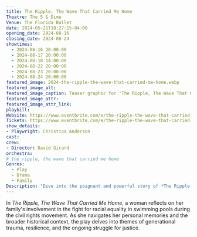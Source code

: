 ```yaml
---
title: The Ripple, The Wave That Carried Me Home
Theatre: The 5 & Dime
Venue: The Florida Ballet 
date: 2024-05-21T18:27:15-04:00
opening_date: 2024-08-16
closing_date: 2024-08-24
showtimes:
  - 2024-08-16 20:00:00
  - 2024-08-17 20:00:00
  - 2024-08-18 14:00:00
  - 2024-08-22 20:00:00
  - 2024-08-23 20:00:00
  - 2024-08-24 20:00:00
featured_image: 2024-the-ripple-the-wave-that-carried-me-home.webp
featured_image_alt: 
featured_image_caption: Teaser graphic for 'The Ripple, The Wave That Carried Me Home'
featured_image_attr: 
featured_image_attr_link: 
playbill:
Website: https://www.eventbrite.com/e/the-ripple-the-wave-that-carried-me-home-tickets-773019501137
Tickets: https://www.eventbrite.com/e/the-ripple-the-wave-that-carried-me-home-tickets-773019501137
show_details: 
- Playwright: Christina Anderson
cast:
crew:
- Director: David Girard
orchestra:
# the ripple, the wave that carried me home
Genres:
  - Play
  - Drama
  - Family
Description: "Dive into the poignant and powerful story of *The Ripple, The Wave That Carried Me Home,* exploring family, identity and the legacy of the civil rights movement."
---
```

In *The Ripple, The Wave That Carried Me Home*, a woman reflects on her family's involvement in the fight for racial equality in swimming pools during the civil rights movement. As she navigates her personal memories and the broader historical context, the play delves into themes of generational trauma, resilience, and the ongoing struggle for justice.